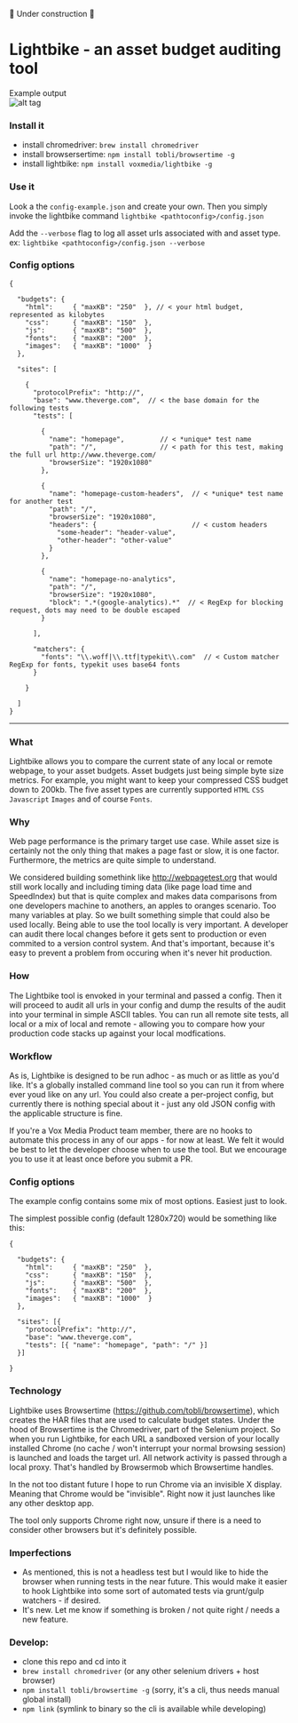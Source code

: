 :construction: Under construction :construction:

# Lightbike - an asset budget auditing tool

Example output  
![alt tag](http://i.imgur.com/AhdOP20.jpg)

### Install it
  - install chromedriver:     `brew install chromedriver`
  - install browsersertime:   `npm install tobli/browsertime -g`
  - install lightbike:        `npm install voxmedia/lightbike -g`

### Use it
Look a the `config-example.json` and create your own. 
Then you simply invoke the lightbike command `lightbike <pathtoconfig>/config.json`

Add the `--verbose` flag to log all asset urls associated with and asset type. ex: `lightbike <pathtoconfig>/config.json --verbose`

### Config options
```
{

  "budgets": {
    "html":     { "maxKB": "250"  }, // < your html budget, represented as kilobytes
    "css":      { "maxKB": "150"  },
    "js":       { "maxKB": "500"  },
    "fonts":    { "maxKB": "200"  },
    "images":   { "maxKB": "1000"  }
  },

  "sites": [

    {
      "protocolPrefix": "http://",
      "base": "www.theverge.com",  // < the base domain for the following tests
      "tests": [

        {
          "name": "homepage",         // < *unique* test name
          "path": "/",                // < path for this test, making the full url http://www.theverge.com/
          "browserSize": "1920x1080"  
        },
        
        {
          "name": "homepage-custom-headers",  // < *unique* test name for another test
          "path": "/",
          "browserSize": "1920x1080",
          "headers": {                        // < custom headers
            "some-header": "header-value",
            "other-header": "other-value"
          }
        },
        
        {
          "name": "homepage-no-analytics",
          "path": "/",
          "browserSize": "1920x1080",
          "block": ".*(google-analytics).*"  // < RegExp for blocking request, dots may need to be double escaped
        }

      ],

      "matchers": {
        "fonts": "\\.woff|\\.ttf|typekit\\.com"  // < Custom matcher RegExp for fonts, typekit uses base64 fonts
      }

    }

  ]
}
```

-----

### What

Lightbike allows you to compare the current state of any local or remote webpage, to your asset budgets. Asset budgets just being simple byte size metrics. For example, you might want to keep your compressed CSS budget down to 200kb. The five asset types are currently supported `HTML` `CSS` `Javascript` `Images` and of course `Fonts`.

### Why

Web page performance is the primary target use case. While asset size is certainly not the only thing that makes a page fast or slow, it is one factor. Furthermore, the metrics are quite simple to understand. 

We considered building somethink like http://webpagetest.org that would still work locally and including timing data (like page load time and SpeedIndex) but that is quite complex and makes data comparisons from one developers machine to anothers, an apples to oranges scenario. Too many variables at play. 
So we built something simple that could also be used locally. Being able to use the tool locally is very important. A developer can audit there local changes before it gets sent to production or even commited to a version control system. And that's important, because it's easy to prevent a problem from occuring when it's never hit production.

### How

The Lightbike tool is envoked in your terminal and passed a config. Then it will proceed to audit all urls in your config and dump the results of the audit into your terminal in simple ASCII tables. You can run all remote site tests, all local or a mix of local and remote - allowing you to compare how your production code stacks up against your local modfications.

### Workflow

As is, Lightbike is designed to be run adhoc - as much or as little as you'd like. It's a globally installed command line tool so you can run it from where ever youd like on any url. You could also create a per-project config, but currently there is nothing special about it - just any old JSON config with the applicable structure is fine.

If you're a Vox Media Product team member, there are no hooks to automate this process in any of our apps - for now at least. We felt it would be best to let the developer choose when to use the tool. But we encourage you to use it at least once before you submit a PR.

### Config options

The example config contains some mix of most options. Easiest just to look.

The simplest possible config (default 1280x720) would be something like this:
```
{

  "budgets": {
    "html":     { "maxKB": "250"  },
    "css":      { "maxKB": "150"  },
    "js":       { "maxKB": "500"  },
    "fonts":    { "maxKB": "200"  },
    "images":   { "maxKB": "1000"  }
  },

  "sites": [{
    "protocolPrefix": "http://",
    "base": "www.theverge.com",
    "tests": [{ "name": "homepage", "path": "/" }]
  }]
  
}
```

### Technology

Lightbike uses Browsertime (https://github.com/tobli/browsertime), which creates the HAR files that are used to calculate budget states. Under the hood of Browsertime is the Chromedriver, part of the Selenium project. So when you run Lightbike, for each URL a sandboxed version of your locally installed Chrome (no cache / won't interrupt your normal browsing session) is launched and loads the target url. All network activity is passed through a local proxy. That's handled by Browsermob which Browsertime handles.

In the not too distant future I hope to run Chrome via an invisible X display. Meaning that Chrome would be "invisible". Right now it just launches like any other desktop app.

The tool only supports Chrome right now, unsure if there is a need to consider other browsers but it's definitely possible.


### Imperfections

- As mentioned, this is not a headless test but I would like to hide the browser when running tests in the near future. This would make it easier to hook Lightbike into some sort of automated tests via grunt/gulp watchers - if desired.
- It's new. Let me know if something is broken / not quite right / needs a new feature.


### Develop:
  - clone this repo and cd into it
  - `brew install chromedriver` (or any other selenium drivers + host browser)
  - `npm install tobli/browsertime -g` (sorry, it's a cli, thus needs manual global install)
  - `npm link` (symlink to binary so the cli is available while developing)
